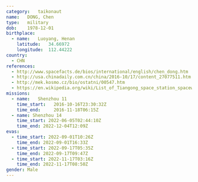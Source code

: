 ```yaml
---
category:	taikonaut
name:	DONG, Chen
type:	military
dob:	1978-12-01
birthplace:
  - name:	Luoyang, Henan
    latitude:	34.66972
    longitude:	112.44222
country:
  - CHN
references:
  - http://www.spacefacts.de/bios/international/english/chen_dong.htm
  - http://usa.chinadaily.com.cn/china/2016-10/17/content_27077511.htm
  - http://mek.kosmo.cz/bio/ostatni/00547.htm
  - https://en.wikipedia.org/wiki/List_of_Tiangong_space_station_spacewalks
missions:
  - name:	Shenzhou 11
    time_start:   2016-10-16T23:30:32Z
	time_end:     2016-11-18T06:15Z
  - name: Shenzhou 14
    time_start: 2022-06-05T02:44:10Z
	time_end: 2022-12-04T12:09Z
evas:
  - time_start: 2022-09-01T10:26Z
    time_end: 2022-09-01T16:33Z
  - time_start: 2022-09-17T05:35Z
    time_end: 2022-09-17T09:47Z
  - time_start: 2022-11-17T03:16Z
    time_end: 2022-11-17T08:50Z
gender:	Male
---
```

